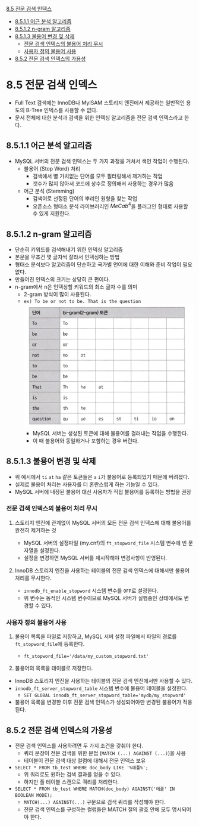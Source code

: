 [8.5 전문 검색 인덱스](#85-전문-검색-인덱스)
- [8.5.1.1 어근 분석 알고리즘](#8511-어근-분석-알고리즘)
- [8.5.1.2 n-gram 알고리즘](#8512-n-gram-알고리즘)
- [8.5.1.3 불용어 변경 및 삭제](#8513-불용어-변경-및-삭제)
    - [전문 검색 인덱스의 불용어 처리 무시](#전문-검색-인덱스의-불용어-처리-무시)
    - [사용자 정의 불용어 사용](#사용자-정의-불용어-사용)
- [8.5.2 전문 검색 인덱스의 가용성](#852-전문-검색-인덱스의-가용성)

# 8.5 전문 검색 인덱스
- Full Text 검색에는 InnoDB나 MyISAM 스토리지 엔진에서 제공하는 일반적인 용도의 B-Tree 인덱스를 사용할 수 없다.
- 문서 전체에 대한 분석과 검색을 위한 인덱싱 알고리즘을 전문 검색 인덱스라고 한다.

## 8.5.1.1 어근 분석 알고리즘
- MySQL 서버의 전문 검색 인덱스는 두 가지 과정을 거쳐서 색인 작업이 수행된다.
    - 불용어 (Stop Word) 처리
        - 검색에서 별 가치없는 단어를 모두 필터링해서 제거하는 작업
        - 갯수가 많지 않아서 코드에 상수로 정의해서 사용하는 경우가 많음
    - 어근 분석 (Stemming)
        - 검색어로 선정된 단어의 뿌리인 원형을 찾는 작업
        - 오픈소스 형태소 분석 라이브러리인 $MeCab^4$을 플러그인 형태로 사용할 수 있게 지원한다.

## 8.5.1.2 n-gram 알고리즘
- 단순히 키워드를 검색해내기 위한 인덱싱 알고리즘
- 본문을 무조건 몇 글자씩 잘라서 인덱싱하는 방법
- 형태소 분석보다 알고리즘이 단순하고 국가별 언어에 대한 이해와 준비 작업이 필요없다.
- 만들어진 인덱스의 크기는 상당히 큰 편이다.
- n-gram에서 n은 인덱싱할 키워드의 최소 글자 수를 의미
    - 2-gram 방식이 많이 사용된다.
    - `ex) To be or not to be. That is the question`
        ![img](./img/2-gram.png)
        - MySQL 서버는 생성된 토큰에 대해 불용어를 걸러내는 작업을 수행한다.
        - 이 때 불용어와 동일하거나 포함하는 경우 버린다.

## 8.5.1.3 불용어 변경 및 삭제
- 위 예시에서 `ti` `at` `ha` 같은 토큰들은 `a` `i`가 불용어로 등록되었기 때문에 버려졌다.
- 실제로 불용어 처리는 사용자를 더 혼란스럽게 하는 기능일 수 있다.
- MySQL 서버에 내장된 불용어 대신 사용자가 직접 불용어를 등록하는 방법을 권장

### 전문 검색 인덱스의 불용어 처리 무시
1. 스토리지 엔진에 관계없이 MySQL 서버의 모든 전문 검색 인덱스에 대해 불용어를 완전히 제거하는 것
    - MySQL 서버의 설정파일 (my.cnf)의 `ft_stopword_file` 시스템 변수에 빈 문자열을 설정한다.
    - 설정을 변경하면 MySQL 서버를 재시작해야 변경사항이 반영된다.

2. InnoDB 스토리지 엔진을 사용하는 테이블의 전문 검색 인덱스에 대해서만 불용어 처리를 무시한다.
    - `innodb_ft_enable_stopword` 시스템 변수를 `OFF`로 설정한다.
    - 위 변수는 동적인 시스템 변수이므로 MySQL 서버가 실행중인 상태에서도 변경할 수 있다.

### 사용자 정의 불용어 사용
1. 불용어 목록을 파일로 저장하고, MySQL 서버 설정 파일에서 파일의 경로를 `ft_stopword_file`에 등록한다.
    - `ft_stopword_file='/data/my_custom_stopword.txt'`

2. 불용어의 목록을 테이블로 저장한다.
- InnoDB 스토리지 엔진을 사용하는 테이블의 전문 검색 엔진에서만 사용할 수 있다.
- `innodb_ft_server_stopword_table` 시스템 변수에 불용어 테이블을 설정한다.
    - `SET GLOBAL innodb_ft_server_stopword_table='mydb/my_stopword'`
- 불용어 목록을 변경한 이후 전문 검색 인덱스가 생성되어야만 변경된 불용어가 적용된다.

## 8.5.2 전문 검색 인덱스의 가용성
- 전문 검색 인덱스를 사용하려면 두 가지 조건을 갖춰야 한다.
    - 쿼리 문장이 전문 검색을 위한 문법 (`MATCH (...) AGAINST (...)`)을 사용
    - 테이블이 전문 검색 대상 컬럼에 대해서 전문 인덱스 보유
- `SELECT * FROM tb_test WHERE doc_body LIKE '%애플%';`
    - 위 쿼리로도 원하는 검색 결과를 얻을 수 있다.
    - 하지만 풀 테이블 스캔으로 쿼리를 처리한다.
- `SELECT * FROM tb_test WHERE MATCH(doc_body) AGAINST('애플' IN BOOLEAN MODE);`
    - `MATCH(...) AGAINST(...)` 구문으로 검색 쿼리를 작성해야 한다.
    - 전문 검색 인덱스를 구성하는 컬럼들은 MATCH 절의 괄호 안에 모두 명시되어야 한다.

